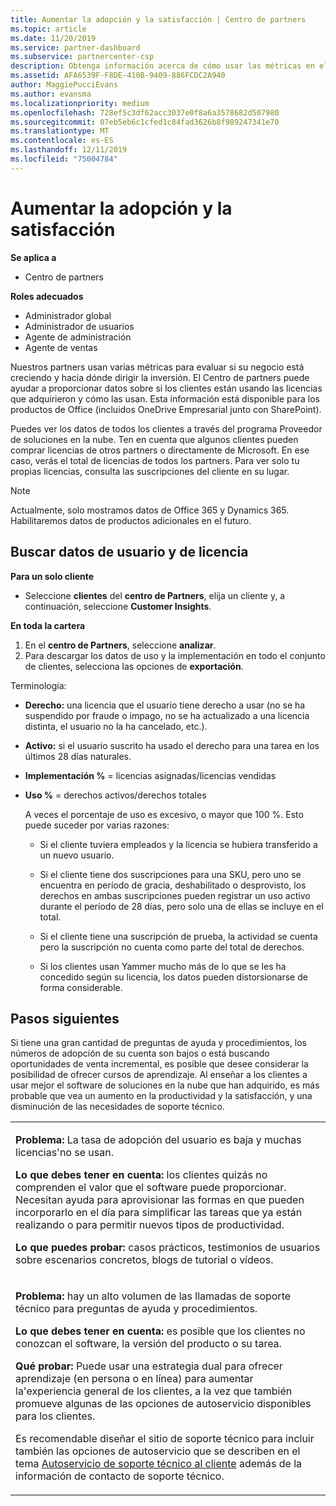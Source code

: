 ```yaml
---
title: Aumentar la adopción y la satisfacción | Centro de partners
ms.topic: article
ms.date: 11/20/2019
ms.service: partner-dashboard
ms.subservice: partnercenter-csp
description: Obtenga información acerca de cómo usar las métricas en el centro de partners para ver si su negocio está creciendo, cómo los clientes usan sus licencias y dónde centrarse en la inversión.
ms.assetid: AFA6539F-F8DE-410B-9409-886FCDC2A940
author: MaggiePucciEvans
ms.author: evansma
ms.localizationpriority: medium
ms.openlocfilehash: 728ef5c3df62acc3037e0f8a6a3578682d507980
ms.sourcegitcommit: 07eb5eb6c1cfed1c84fad3626b8f989247341e70
ms.translationtype: MT
ms.contentlocale: es-ES
ms.lasthandoff: 12/11/2019
ms.locfileid: "75004784"
---
```

# <a name="increase-adoption-and-satisfaction"></a>Aumentar la adopción y la satisfacción

**Se aplica a**

-  Centro de partners

**Roles adecuados**
-   Administrador global
-   Administrador de usuarios
-   Agente de administración
-   Agente de ventas

Nuestros partners usan varias métricas para evaluar si su negocio está creciendo y hacia dónde dirigir la inversión. El Centro de partners puede ayudar a proporcionar datos sobre si los clientes están usando las licencias que adquirieron y cómo las usan. Esta información está disponible para los productos de Office (incluidos OneDrive Empresarial junto con SharePoint).

Puedes ver los datos de todos los clientes a través del programa Proveedor de soluciones en la nube. Ten en cuenta que algunos clientes pueden comprar licencias de otros partners o directamente de Microsoft. En ese caso, verás el total de licencias de todos los partners. Para ver solo tu propias licencias, consulta las suscripciones del cliente en su lugar.

> [!NOTE]  
>  Actualmente, solo mostramos datos de Office 365 y Dynamics 365. Habilitaremos datos de productos adicionales en el futuro.

## <a name="find-license-and-user-data"></a>Buscar datos de usuario y de licencia


**Para un solo cliente**

-   Seleccione **clientes** del **centro de Partners**, elija un cliente y, a continuación, seleccione **Customer Insights**.

**En toda la cartera**

1.  En el **centro de Partners**, seleccione **analizar**.
2.  Para descargar los datos de uso y la implementación en todo el conjunto de clientes, selecciona las opciones de **exportación**.

Terminología:

-   **Derecho:** una licencia que el usuario tiene derecho a usar (no se ha suspendido por fraude o impago, no se ha actualizado a una licencia distinta, el usuario no la ha cancelado, etc.).

-   **Activo:** si el usuario suscrito ha usado el derecho para una tarea en los últimos 28 días naturales.

-   **Implementación %** = licencias asignadas/licencias vendidas

-   **Uso %** = derechos activos/derechos totales

    A veces el porcentaje de uso es excesivo, o mayor que 100 %. Esto puede suceder por varias razones:

    -   Si el cliente tuviera empleados y la licencia se hubiera transferido a un nuevo usuario.

    -   Si el cliente tiene dos suscripciones para una SKU, pero uno se encuentra en período de gracia, deshabilitado o desprovisto, los derechos en ambas suscripciones pueden registrar un uso activo durante el período de 28 días, pero solo una de ellas se incluye en el total.

    -   Si el cliente tiene una suscripción de prueba, la actividad se cuenta pero la suscripción no cuenta como parte del total de derechos.

    -   Si los clientes usan Yammer mucho más de lo que se les ha concedido según su licencia, los datos pueden distorsionarse de forma considerable.

## <a name="next-steps"></a>Pasos siguientes


Si tiene una gran cantidad de preguntas de ayuda y procedimientos, los números de adopción de su cuenta son bajos o está buscando oportunidades de venta incremental, es posible que desee considerar la posibilidad de ofrecer cursos de aprendizaje. Al enseñar a los clientes a usar mejor el software de soluciones en la nube que han adquirido, es más probable que vea un aumento en la productividad y la satisfacción, y una disminución de las necesidades de soporte técnico.

<table>
<colgroup>
<col width="100%" />
</colgroup>
<tbody>
<tr class="odd">
<td><p><strong>Problema:</strong> La tasa de adopción del usuario es baja y muchas licencias&#39;no se usan.</p>
<p><strong>Lo que debes tener en cuenta:</strong> los clientes quizás no comprenden el valor que el software puede proporcionar. Necesitan ayuda para aprovisionar las formas en que pueden incorporarlo en el día para simplificar las tareas que ya están realizando o para permitir nuevos tipos de productividad.</p>
<p><strong>Lo que puedes probar:</strong> casos prácticos, testimonios de usuarios sobre escenarios concretos, blogs de tutorial o vídeos.</p></td>
</tr>
<tr class="even">
<td><p><strong>Problema:</strong> hay un alto volumen de las llamadas de soporte técnico para preguntas de ayuda y procedimientos.</p>
<p><strong>Lo que debes tener en cuenta:</strong> es posible que los clientes no conozcan el software, la versión del producto o su tarea.</p>
<p><strong>Qué probar:</strong> Puede usar una estrategia dual para ofrecer aprendizaje (en persona o en línea) para aumentar la&#39;experiencia general de los clientes, a la vez que también promueve algunas de las opciones de autoservicio disponibles para los clientes.</p>
<p>Es recomendable diseñar el sitio de soporte técnico para incluir también las opciones de autoservicio que se describen en el tema <a href="customer-self-support.md" data-raw-source="[Customer self-support](customer-self-support.md)">Autoservicio de soporte técnico al cliente</a> además de la información de contacto de soporte técnico.</p></td>
</tr>
</tbody>
</table>

 

 

 



